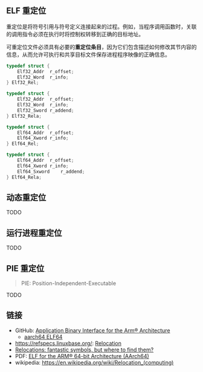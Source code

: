 
## ELF 重定位

重定位是将符号引用与符号定义连接起来的过程。例如，当程序调用函数时，关联的调用指令必须在执行时将控制权转移到正确的目标地址。

可重定位文件必须具有必要的**重定位条目**，因为它们包含描述如何修改其节内容的信息，从而允许可执行和共享目标文件保存进程程序映像的正确信息。

```c
typedef struct {
	Elf32_Addr	r_offset;
	Elf32_Word	r_info;
} Elf32_Rel;

typedef struct {
	Elf32_Addr	r_offset;
	Elf32_Word	r_info;
	Elf32_Sword	r_addend;
} Elf32_Rela;

typedef struct {
	Elf64_Addr	r_offset;
	Elf64_Xword	r_info;
} Elf64_Rel;

typedef struct {
	Elf64_Addr	r_offset;
	Elf64_Xword	r_info;
	Elf64_Sxword	r_addend;
} Elf64_Rela;
```


## 动态重定位

TODO


## 运行进程重定位

TODO


## PIE 重定位

> PIE: Position-Independent-Executable

TODO


## 链接

- GitHub: [Application Binary Interface for the Arm® Architecture](https://github.com/ARM-software/abi-aa/releases)
	- [aarch64 ELF64](https://github.com/ARM-software/abi-aa/blob/main/aaelf64/aaelf64.rst)
- https://refspecs.linuxbase.org/: [Relocation](https://refspecs.linuxbase.org/elf/gabi4+/ch4.reloc.html)
- [Relocations: fantastic symbols, but where to find them?](https://gotplt.org/posts/relocations-fantastic-symbols-but-where-to-find-them.html)
- PDF: [ELF for the ARM® 64-bit Architecture (AArch64)](https://docslib.org/doc/4448214/elf-for-the-arm-64-bit-architecture-aarch64)
- wikipedia: https://en.wikipedia.org/wiki/Relocation_(computing)
